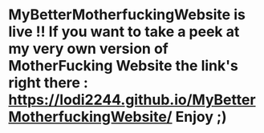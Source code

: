 # MyBetterMotherfuckingWebsite is live !! If you want to take a peek at my very own version of MotherFucking Website the link's right there :  https://lodi2244.github.io/MyBetterMotherfuckingWebsite/  Enjoy ;)
